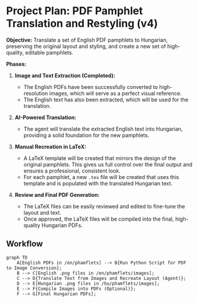# Project Plan: PDF Pamphlet Translation and Restyling (v4)

**Objective:** Translate a set of English PDF pamphlets to Hungarian, preserving the original layout and styling, and create a new set of high-quality, editable pamphlets.

**Phases:**

1.  **Image and Text Extraction (Completed):**
    *   The English PDFs have been successfully converted to high-resolution images, which will serve as a perfect visual reference.
    *   The English text has also been extracted, which will be used for the translation.

2.  **AI-Powered Translation:**
    *   The agent will translate the extracted English text into Hungarian, providing a solid foundation for the new pamphlets.

3.  **Manual Recreation in LaTeX:**
    *   A LaTeX template will be created that mirrors the design of the original pamphlets. This gives us full control over the final output and ensures a professional, consistent look.
    *   For each pamphlet, a new `.tex` file will be created that uses this template and is populated with the translated Hungarian text.

4.  **Review and Final PDF Generation:**
    *   The LaTeX files can be easily reviewed and edited to fine-tune the layout and text.
    *   Once approved, the LaTeX files will be compiled into the final, high-quality Hungarian PDFs.

## Workflow

```mermaid
graph TD
    A[English PDFs in /en/phamflets] --> B{Run Python Script for PDF to Image Conversion};
    B --> C[English .png files in /en/phamflets/images];
    C --> D{Translate Text from Images and Recreate Layout (Agent)};
    D --> E[Hungarian .png files in /hu/phamflets/images];
    E --> F{Compile Images into PDFs (Optional)};
    F --> G[Final Hungarian PDFs];